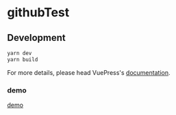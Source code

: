 # githubTest

## Development

```bash
yarn dev
yarn build
```

For more details, please head VuePress's [documentation](https://vuepress.cn/).

### demo
[demo](https://vuepress.cn/)